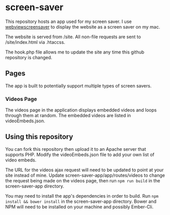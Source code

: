 # screen-saver
This repository hosts an app used for my screen saver. I use [webviewscreensaver](https://github.com/liquidx/webviewscreensaver) to display the website as a screen saver on my mac.

The website is served from /site. All non-file requests are sent to /site/index.html via .htaccss.

The hook.php file allows me to update the site any time this github repository is changed.

## Pages
The app is built to potentially support multiple types of screen savers.

### Videos Page
The videos page in the application displays embedded videos and loops through them at random. The embedded videos are listed in videoEmbeds.json.

## Using this repository
You can fork this repository then upload it to an Apache server that supports PHP. Modify the videoEmbeds.json file to add your own list of video embeds.

The URL for the videos ajax request will need to be updated to point at your site instead of mine. Update screen-saver-app/app/routes/videos to change the request being made on the videos page, then run `npm run build` in the screen-saver-app directory.

You may need to install the app's dependencies in order to build. Run `npm install && bower install` in the screen-saver-app directory. Bower and NPM will need to be installed on your machine and possibly Ember-Cli.
